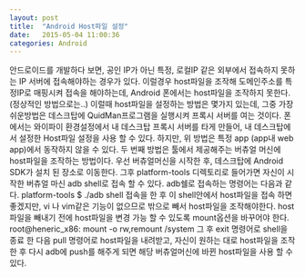 ```yaml
---
layout: post
title:  "Android Host파일 설정"
date:   2015-05-04 11:00:36
categories: Android 
---
```


안드로이드를 개발하다 보면, 공인 IP가 아닌 특정, 로컬IP 같은 외부에서 접속하지 못하는 
IP 서버에 접속해야하는 경우가 있다. 
이럴경우 host파일을 조작해 도메인주소를 특정IP로 매핑시켜 접속을 해야하는데,
Android 폰에서는 host파일을 조작하지 못한다.(정상적인 방법으로는..)
이럴때 host파일을 설정하는 방법은 몇가지 있는데, 그중 가장 쉬운방법은 데스크탑에 QuidMan프로그램을 실행시켜 프록시 서버를 여는 것이다. 
폰에서는 와이파이 환경설정에서 내 데스크탑 프록시 서버를 타게 만들어, 내 데스크탑에서 설정한 Host파일 설정을 사용 할 수 있다.
하지만, 위 방법은 특정 app (app내 web app)에서 동작하지 않을 수 있다.
두 번째 방법은 툴에서 제공해주는 버츄얼 머신에 host파일을 조작하는 방법이다.
우선 버츄얼머신을 시작한 후, 데스크탑에 Android SDK가 설치 된 장소로 이동한다.
그후 platform-tools 디렉토리로 들어가면 자신이 시작한 
버츄얼 마신 adb shell로 접속 할 수 있다.
adb쉘로 접속하는 명령어는 다음과 같다.
platform-tools $ ./adb shell
접속을 한 후 이 shell안에서 host파일을 접속 하면 좋겠지만, 
vi 나 vim같은 기능이 없으므로 밖으로 빼서 host파일을 조작해야한다. 
host파일을 빼내기 전에 host파일을 변경 가능 할 수 있도록 mount옵션을 바꾸어야 한다.
root@heneric_x86: mount -o rw,remount /system
그 후 exit 명령어로 shell을 종료 한 다음 
pull 명령어로 host파일을 내려받고, 자신이 원하는 대로 host파일을 조작한 후 
다시 adb에 push를 해주게 되면 해당 버츄얼머신에 바뀐 host파일을 사용 할 수 있다.
